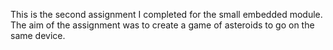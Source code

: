 This is the second assignment I completed for the small embedded module.
The aim of the assignment was to create a game of asteroids to go on the same device.
